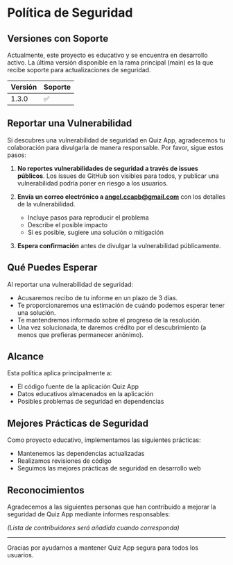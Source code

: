 # Política de Seguridad

## Versiones con Soporte

Actualmente, este proyecto es educativo y se encuentra en desarrollo activo. La última versión disponible en la rama principal (main) es la que recibe soporte para actualizaciones de seguridad.

| Versión | Soporte            |
| ------- | ------------------ |
| 1.3.0   | :white_check_mark: |

## Reportar una Vulnerabilidad

Si descubres una vulnerabilidad de seguridad en Quiz App, agradecemos tu colaboración para divulgarla de manera responsable. Por favor, sigue estos pasos:

1. **No reportes vulnerabilidades de seguridad a través de issues públicos**. Los issues de GitHub son visibles para todos, y publicar una vulnerabilidad podría poner en riesgo a los usuarios.

2. **Envía un correo electrónico a [angel.ccapb@gmail.com](mailto:angel.ccapb@gmail.com)** con los detalles de la vulnerabilidad.

   - Incluye pasos para reproducir el problema
   - Describe el posible impacto
   - Si es posible, sugiere una solución o mitigación

3. **Espera confirmación** antes de divulgar la vulnerabilidad públicamente.

## Qué Puedes Esperar

Al reportar una vulnerabilidad de seguridad:

- Acusaremos recibo de tu informe en un plazo de 3 días.
- Te proporcionaremos una estimación de cuándo podemos esperar tener una solución.
- Te mantendremos informado sobre el progreso de la resolución.
- Una vez solucionada, te daremos crédito por el descubrimiento (a menos que prefieras permanecer anónimo).

## Alcance

Esta política aplica principalmente a:

- El código fuente de la aplicación Quiz App
- Datos educativos almacenados en la aplicación
- Posibles problemas de seguridad en dependencias

## Mejores Prácticas de Seguridad

Como proyecto educativo, implementamos las siguientes prácticas:

- Mantenemos las dependencias actualizadas
- Realizamos revisiones de código
- Seguimos las mejores prácticas de seguridad en desarrollo web

## Reconocimientos

Agradecemos a las siguientes personas que han contribuido a mejorar la seguridad de Quiz App mediante informes responsables:

_(Lista de contribuidores será añadida cuando corresponda)_

---

Gracias por ayudarnos a mantener Quiz App segura para todos los usuarios.
